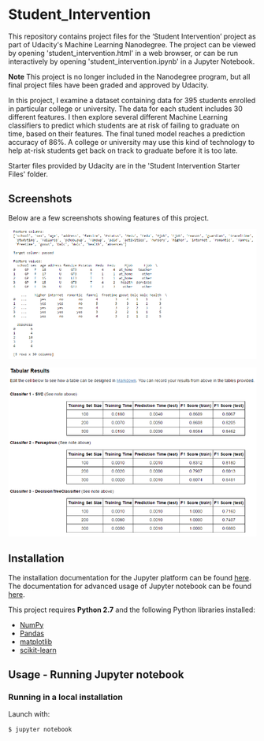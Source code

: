 # Student_Intervention
This repository contains project files for the ‘Student Intervention’ project as part of Udacity's Machine Learning Nanodegree. The project can be viewed by opening 'student_intervention.html' in a web browser, or can be run interactively by opening 'student_intervention.ipynb' in a Jupyter Notebook. 

**Note** This project is no longer included in the Nanodegree program, but all final project files have been graded and approved by Udacity.

In this project, I examine a dataset containing data for 395 students enrolled in particular college or university. The data for each student includes 30 different features. I then explore several different Machine Learning classifiers to predict which students are at risk of failing to graduate on time, based on their features. The final tuned model reaches a prediction accuracy of 86%. A college or university may use this kind of technology to help at-risk students get back on track to graduate before it is too late. 

Starter files provided by Udacity are in the 'Student Intervention Starter Files' folder. 

## Screenshots
Below are a few screenshots showing features of this project.

![](student_intervention_feature_columns.png)

![](student_intervention_classifiers.png)

## Installation
The installation documentation for the Jupyter platform can be found [here](https://jupyter.readthedocs.io/en/latest/install.html).
The documentation for advanced usage of Jupyter notebook can be found
[here](https://jupyter-notebook.readthedocs.io/en/latest/).


This project requires **Python 2.7** and the following Python libraries installed:

- [NumPy](http://www.numpy.org/)
- [Pandas](http://pandas.pydata.org)
- [matplotlib](http://matplotlib.org/)
- [scikit-learn](http://scikit-learn.org/stable/)


## Usage - Running Jupyter notebook

### Running in a local installation

Launch with:

    $ jupyter notebook
